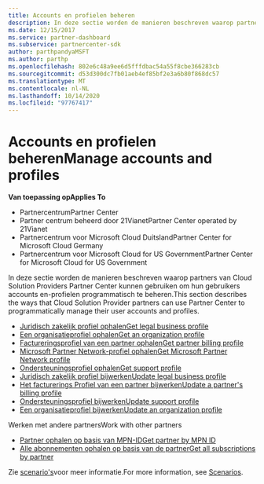 ```yaml
---
title: Accounts en profielen beheren
description: In deze sectie worden de manieren beschreven waarop partners van Cloud solution providers het partner centrum kunnen gebruiken om hun gebruikers accounts en-profielen programmatisch te beheren.
ms.date: 12/15/2017
ms.service: partner-dashboard
ms.subservice: partnercenter-sdk
author: parthpandyaMSFT
ms.author: parthp
ms.openlocfilehash: 802e6c48a9ee6d5fffdbac54a55f8cbe366283cb
ms.sourcegitcommit: d53d300dc7fb01aeb4ef85bf2e3a6b80f868dc57
ms.translationtype: MT
ms.contentlocale: nl-NL
ms.lasthandoff: 10/14/2020
ms.locfileid: "97767417"
---
```

# <a name="manage-accounts-and-profiles"></a><span data-ttu-id="9f118-103">Accounts en profielen beheren</span><span class="sxs-lookup"><span data-stu-id="9f118-103">Manage accounts and profiles</span></span>

<span data-ttu-id="9f118-104">**Van toepassing op**</span><span class="sxs-lookup"><span data-stu-id="9f118-104">**Applies To**</span></span>

- <span data-ttu-id="9f118-105">Partnercentrum</span><span class="sxs-lookup"><span data-stu-id="9f118-105">Partner Center</span></span>
- <span data-ttu-id="9f118-106">Partner centrum beheerd door 21Vianet</span><span class="sxs-lookup"><span data-stu-id="9f118-106">Partner Center operated by 21Vianet</span></span>
- <span data-ttu-id="9f118-107">Partnercentrum voor Microsoft Cloud Duitsland</span><span class="sxs-lookup"><span data-stu-id="9f118-107">Partner Center for Microsoft Cloud Germany</span></span>
- <span data-ttu-id="9f118-108">Partnercentrum voor Microsoft Cloud for US Government</span><span class="sxs-lookup"><span data-stu-id="9f118-108">Partner Center for Microsoft Cloud for US Government</span></span>

<span data-ttu-id="9f118-109">In deze sectie worden de manieren beschreven waarop partners van Cloud Solution Providers Partner Center kunnen gebruiken om hun gebruikers accounts en-profielen programmatisch te beheren.</span><span class="sxs-lookup"><span data-stu-id="9f118-109">This section describes the ways that Cloud Solution Provider partners can use Partner Center to programmatically manage their user accounts and profiles.</span></span>

- [<span data-ttu-id="9f118-110">Juridisch zakelijk profiel ophalen</span><span class="sxs-lookup"><span data-stu-id="9f118-110">Get legal business profile</span></span>](get-legal-business-profile.md)
- [<span data-ttu-id="9f118-111">Een organisatieprofiel ophalen</span><span class="sxs-lookup"><span data-stu-id="9f118-111">Get an organization profile</span></span>](get-an-organization-profile.md)
- [<span data-ttu-id="9f118-112">Factureringsprofiel van een partner ophalen</span><span class="sxs-lookup"><span data-stu-id="9f118-112">Get partner billing profile</span></span>](get-partner-billing-profile.md)
- [<span data-ttu-id="9f118-113">Microsoft Partner Network-profiel ophalen</span><span class="sxs-lookup"><span data-stu-id="9f118-113">Get Microsoft Partner Network profile</span></span>](get-partner-network-profile.md)
- [<span data-ttu-id="9f118-114">Ondersteuningsprofiel ophalen</span><span class="sxs-lookup"><span data-stu-id="9f118-114">Get support profile</span></span>](get-support-profile.md)
- [<span data-ttu-id="9f118-115">Juridisch zakelijk profiel bijwerken</span><span class="sxs-lookup"><span data-stu-id="9f118-115">Update legal business profile</span></span>](update-legal-business-profile.md)
- [<span data-ttu-id="9f118-116">Het facturerings Profiel van een partner bijwerken</span><span class="sxs-lookup"><span data-stu-id="9f118-116">Update a partner's billing profile</span></span>](update-partner-billing-profile.md)
- [<span data-ttu-id="9f118-117">Ondersteuningsprofiel bijwerken</span><span class="sxs-lookup"><span data-stu-id="9f118-117">Update support profile</span></span>](update-support-profile.md)
- [<span data-ttu-id="9f118-118">Een organisatieprofiel bijwerken</span><span class="sxs-lookup"><span data-stu-id="9f118-118">Update an organization profile</span></span>](update-an-organization-profile.md)

<span data-ttu-id="9f118-119">Werken met andere partners</span><span class="sxs-lookup"><span data-stu-id="9f118-119">Work with other partners</span></span>

- [<span data-ttu-id="9f118-120">Partner ophalen op basis van MPN-ID</span><span class="sxs-lookup"><span data-stu-id="9f118-120">Get partner by MPN ID</span></span>](get-partner-by-mpn-id.md)
- [<span data-ttu-id="9f118-121">Alle abonnementen ophalen op basis van de partner</span><span class="sxs-lookup"><span data-stu-id="9f118-121">Get all subscriptions by partner</span></span>](get-all-subscriptions-by-partner.md)

<span data-ttu-id="9f118-122">Zie [scenario's](scenarios.md)voor meer informatie.</span><span class="sxs-lookup"><span data-stu-id="9f118-122">For more information, see [Scenarios](scenarios.md).</span></span>